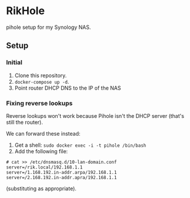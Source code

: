 # RikHole

pihole setup for my Synology NAS.

## Setup 

### Initial

1. Clone this repository.
1. `docker-compose up -d`.
1. Point router DHCP DNS to the IP of the NAS

### Fixing reverse lookups

Reverse lookups won't work because Pihole isn't the DHCP server (that's still the router).

We can forward these instead:

1. Get a shell: `sudo docker exec -i -t pihole /bin/bash`
1. Add the following file:

```
# cat >> /etc/dnsmasq.d/10-lan-domain.conf
server=/rik.local/192.168.1.1
server=/1.168.192.in-addr.arpa/192.168.1.1
server=/2.168.192.in-addr.apra/192.168.1.1
```

(substituting as appropriate).

